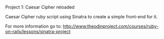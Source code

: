 Project 1: Caesar Cipher reloaded

Caesar Cipher ruby script using Sinatra to create a simple front-end for it.

For more information go to: http://www.theodinproject.com/courses/ruby-on-rails/lessons/sinatra-project
